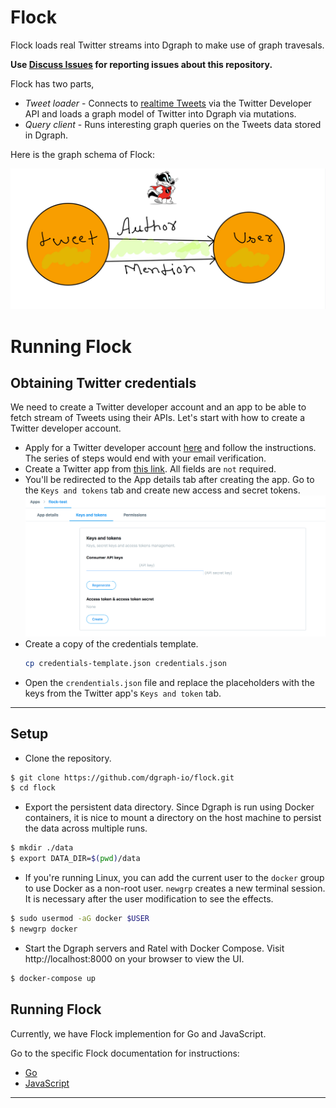 # Flock 

Flock loads real Twitter streams into Dgraph to make use of graph travesals.

**Use [Discuss Issues](https://discuss.dgraph.io/tags/c/issues/35/flock) for reporting issues about this repository.**

Flock has two parts, 
- *Tweet loader* - Connects to [realtime Tweets][tweetsapi] via the Twitter Developer API and
loads a graph model of Twitter into Dgraph via mutations.
- *Query client* - Runs interesting graph queries on the Tweets data stored in Dgraph.

Here is the graph schema of Flock:

![Schema](./schema.JPG)

[tweetsapi]: https://developer.twitter.com/en/docs/tweets/sample-realtime/overview/GET_statuse_sample

# Running Flock

## Obtaining Twitter credentials

We need to create a Twitter developer account and an app to be able to fetch stream of Tweets using 
their APIs. Let's start with how to create a Twitter developer account.

- Apply for a Twitter developer account [here](https://developer.twitter.com/en/apply/user) and 
  follow the instructions. The series of steps would end with your email verification.
- Create a Twitter app from [this link](https://developer.twitter.com/en/apps/create). 
  All fields are `not` required.
- You'll be redirected to the App details tab after creating the app. Go to the `Keys and tokens` tab
   and create new access and secret tokens.
![Twitter Developer account](./twitter-keys.png)
- Create a copy of the credentials template.
  ```sh
  cp credentials-template.json credentials.json
  ```
- Open the `crendentials.json` file and replace the placeholders with the keys from the 
  Twitter app's `Keys and token` tab.

---
## Setup

- Clone the repository.
```sh
$ git clone https://github.com/dgraph-io/flock.git
$ cd flock
```

- Export the persistent data directory. Since Dgraph is run using Docker containers, it is nice
  to mount a directory on the host machine to persist the data across multiple runs.
```sh
$ mkdir ./data
$ export DATA_DIR=$(pwd)/data
```

- If you're running Linux, you can add the current user to the `docker` group to use Docker as a non-root user.
  `newgrp` creates a new terminal session. It is necessary after the user modification to see the effects.

```sh
$ sudo usermod -aG docker $USER
$ newgrp docker
```

- Start the Dgraph servers and Ratel with Docker Compose. Visit http://localhost:8000 on your 
  browser to view the UI.
  
```sh
$ docker-compose up
```

## Running Flock

Currently, we have Flock implemention for Go and JavaScript.

Go to the specific Flock documentation for instructions:

- [Go](./go)
- [JavaScript](./js)

---
